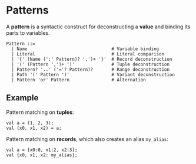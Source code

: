 # Patterns

A **pattern** is a syntactic construct for deconstructing a **value** and binding its parts to variables.

```text
Pattern ::=
  | Name                                # Variable binding
  | Literal                             # Literal comparison
  | '{' (Name (':' Pattern)? ',')+ '}'  # Record deconstruction
  | '(' (Pattern ',')+ ')'              # Tuple deconstruction
  | Pattern? '..' ('='? Pattern)?       # Range deconstruction
  | Path '(' Pattern ')'                # Variant deconstruction
  | Pattern 'or' Pattern                # Alternation
```

## Example

Pattern matching on **tuples**:

```
val a = (1, 2, 3);
val (x0, x1, x2) = a;
```

Pattern matching on **records**, which also creates an alias `my_alias`:

```
val a = {x0:0, x1:2, x2:3};
val {x0, x1, x2: my_alias};
```
